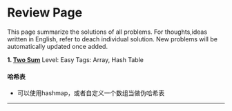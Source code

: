 # Review Page

This page summarize the solutions of all problems. For thoughts,ideas written in English, refer to deach individual solution. 
New problems will be automatically updated once added.

**1. [Two Sum](https://github.com/lanrengufeng/LeetCodeEx/blob/master/src/leetcode/TwoSum.java)**      Level: Easy      Tags: Array, Hash Table
      

#### 哈希表
- 可以使用hashmap，或者自定义一个数组当做伪哈希表



---
